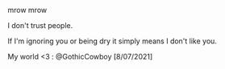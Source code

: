 mrow mrow

I don't trust people.

If I'm ignoring you or being dry it simply means I don't like you.

My world <3 : @GothicCowboy [8/07/2021]
